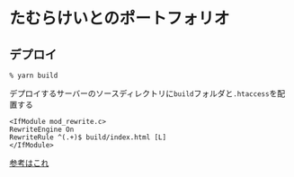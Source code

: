 # たむらけいとのポートフォリオ

## デプロイ
```shell
% yarn build
```
デプロイするサーバーのソースディレクトリに`build`フォルダと`.htaccess`を配置する
```.htaccess
<IfModule mod_rewrite.c>
RewriteEngine On
RewriteRule ^(.+)$ build/index.html [L]
</IfModule>
```
[参考はこれ](https://qiita.com/shuntaro_tamura/items/28aeade180ea30a19d63)
